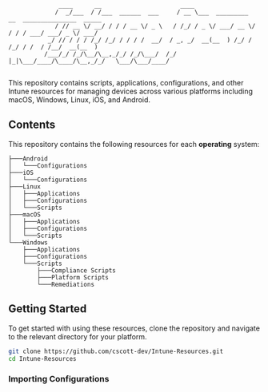 ```plaintext
              ____      __                      ____                                           
             /  _/___  / /___  ______  ___     / __ \___  _________  __  _______________  _____
             / // __ \/ __/ / / / __ \/ _ \   / /_/ / _ \/ ___/ __ \/ / / / ___/ ___/ _ \/ ___/
           _/ // / / / /_/ /_/ / / / /  __/  / _, _/  __(__  ) /_/ / /_/ / /  / /__/  __(__  ) 
          /___/_/ /_/\__/\__,_/_/ /_/\___/  /_/ |_|\___/____/\____/\__,_/_/   \___/\___/____/  
                                                                                                   
```

This repository contains scripts, applications, configurations, and other Intune resources for managing devices across various platforms including macOS, Windows, Linux, iOS, and Android.

## Contents

This repository contains the following resources for each **operating** system:

```plaintext
├───Android
│   └───Configurations
├───iOS
│   └───Configurations
├───Linux
│   ├───Applications
│   ├───Configurations
│   └───Scripts
├───macOS
│   ├───Applications
│   ├───Configurations
│   └───Scripts
└───Windows
    ├───Applications
    ├───Configurations
    └───Scripts
        ├───Compliance Scripts
        ├───Platform Scripts
        └───Remediations
```

## Getting Started

To get started with using these resources, clone the repository and navigate to the relevant directory for your platform.

```sh
git clone https://github.com/cscott-dev/Intune-Resources.git
cd Intune-Resources
```

### Importing Configurations
